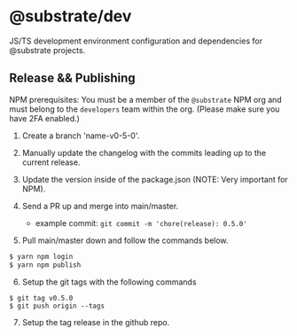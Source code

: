 # @substrate/dev

JS/TS development environment configuration and dependencies for @substrate projects.

## Release && Publishing

NPM prerequisites: You must be a member of the `@substrate` NPM org and must belong to the `developers` team within the org. (Please make sure you have 2FA enabled.)

1. Create a branch 'name-v0-5-0'.

2. Manually update the changelog with the commits leading up to the current release.

3. Update the version inside of the package.json (NOTE: Very important for NPM).

4. Send a PR up and merge into main/master. 

    * example commit: `git commit -m 'chore(release): 0.5.0'`

5. Pull main/master down and follow the commands below.

```bash
$ yarn npm login
$ yarn npm publish
```

6. Setup the git tags with the following commands

```
$ git tag v0.5.0
$ git push origin --tags
```

7. Setup the tag release in the github repo. 
